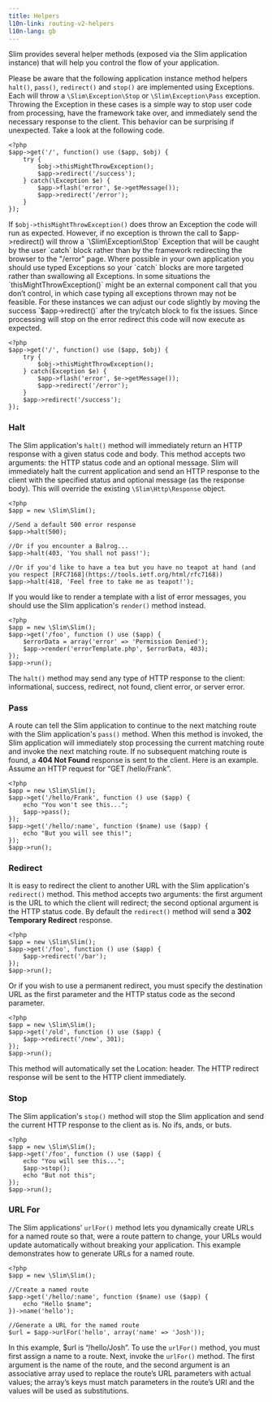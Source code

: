 ```yaml
---
title: Helpers
l10n-link: routing-v2-helpers
l10n-lang: gb
---
```

Slim provides several helper methods (exposed via the Slim application instance) that will help you control the flow
of your application.

Please be aware that the following application instance method helpers `halt()`, `pass()`, `redirect()` and `stop()`
are implemented using Exceptions. Each will throw a `\Slim\Exception\Stop` or `\Slim\Exception\Pass` exception.
Throwing the Exception in these cases is a simple way to stop user code from processing, have the framework take over,
and  immediately send the necessary response to the client. This behavior can be surprising if unexpected. Take a look
at the following code.

    <?php
    $app->get('/', function() use ($app, $obj) {
        try {
            $obj->thisMightThrowException();
            $app->redirect('/success');
        } catch(\Exception $e) {
            $app->flash('error', $e->getMessage());
            $app->redirect('/error');
        }
    });

If `$obj->thisMightThrowException()` does throw an Exception the code will run as expected. However, if no exception
is thrown the call to $app->redirect() will throw a `\Slim\Exception\Stop` Exception that will be caught by the
user `catch` block rather than by the framework redirecting the browser to the "/error" page. Where possible
in your own application you should use typed Exceptions so your `catch` blocks are more targeted rather than
swallowing all Exceptions. In some situations the `thisMightThrowException()` might be an external component call
that you don’t control, in which case typing all exceptions thrown may not be feasible. For these instances we can
adjust our code slightly by moving the success `$app->redirect()` after the try/catch block to fix the issues.
Since processing will stop on the error redirect this code will now execute as expected.

    <?php
    $app->get('/', function() use ($app, $obj) {
        try {
            $obj->thisMightThrowException();
        } catch(Exception $e) {
            $app->flash('error', $e->getMessage());
            $app->redirect('/error');
        }
        $app->redirect('/success');
    });

### Halt

The Slim application's `halt()` method will immediately return an HTTP response with a given status code and body.
This method accepts two arguments: the HTTP status code and an optional message. Slim will immediately halt the current
application and send an HTTP response to the client with the specified status and optional message (as the response body).
This will override the existing `\Slim\Http\Response` object.

    <?php
    $app = new \Slim\Slim();

    //Send a default 500 error response
    $app->halt(500);

    //Or if you encounter a Balrog...
    $app->halt(403, 'You shall not pass!');

    //Or if you'd like to have a tea but you have no teapot at hand (and you respect [RFC7168](https://tools.ietf.org/html/rfc7168))
    $app->halt(418, 'Feel free to take me as teapot!');

If you would like to render a template with a list of error messages, you should use the Slim application's `render()`
method instead.

    <?php
    $app = new \Slim\Slim();
    $app->get('/foo', function () use ($app) {
        $errorData = array('error' => 'Permission Denied');
        $app->render('errorTemplate.php', $errorData, 403);
    });
    $app->run();

The `halt()` method may send any type of HTTP response to the client: informational, success, redirect, not found,
client error, or server error.

### Pass

A route can tell the Slim application to continue to the next matching route with the Slim application's `pass()`
method. When this method is invoked, the Slim application will immediately stop processing the current matching route
and invoke the next matching route. If no subsequent matching route is found, a **404 Not Found** response is sent to
the client. Here is an example. Assume an HTTP request for “GET /hello/Frank”.

    <?php
    $app = new \Slim\Slim();
    $app->get('/hello/Frank', function () use ($app) {
        echo "You won't see this...";
        $app->pass();
    });
    $app->get('/hello/:name', function ($name) use ($app) {
        echo "But you will see this!";
    });
    $app->run();

### Redirect

It is easy to redirect the client to another URL with the Slim application's `redirect()` method. This method accepts
two arguments: the first argument is the URL to which the client will redirect; the second optional argument is the
HTTP status code. By default the `redirect()` method will send a **302 Temporary Redirect** response.

    <?php
    $app = new \Slim\Slim();
    $app->get('/foo', function () use ($app) {
        $app->redirect('/bar');
    });
    $app->run();

Or if you wish to use a permanent redirect, you must specify the destination URL as the first parameter and the
HTTP status code as the second parameter.

    <?php
    $app = new \Slim\Slim();
    $app->get('/old', function () use ($app) {
        $app->redirect('/new', 301);
    });
    $app->run();

This method will automatically set the Location: header. The HTTP redirect response will be sent to the HTTP
client immediately.

### Stop

The Slim application's `stop()` method will stop the Slim application and send the current HTTP response to the
client as is. No ifs, ands, or buts.

    <?php
    $app = new \Slim\Slim();
    $app->get('/foo', function () use ($app) {
        echo "You will see this...";
        $app->stop();
        echo "But not this";
    });
    $app->run();

### URL For

The Slim applications' `urlFor()` method lets you dynamically create URLs for a named route so that, were a route
pattern to change, your URLs would update automatically without breaking your application. This example demonstrates
how to generate URLs for a named route.

    <?php
    $app = new \Slim\Slim();

    //Create a named route
    $app->get('/hello/:name', function ($name) use ($app) {
        echo "Hello $name";
    })->name('hello');

    //Generate a URL for the named route
    $url = $app->urlFor('hello', array('name' => 'Josh'));

In this example, $url is “/hello/Josh”. To use the `urlFor()` method, you must first assign a name to a route.
Next, invoke the `urlFor()` method. The first argument is the name of the route, and the second argument is an
associative array used to replace the route’s URL parameters with actual values; the array’s keys must match
parameters in the route’s URI and the values will be used as substitutions.
